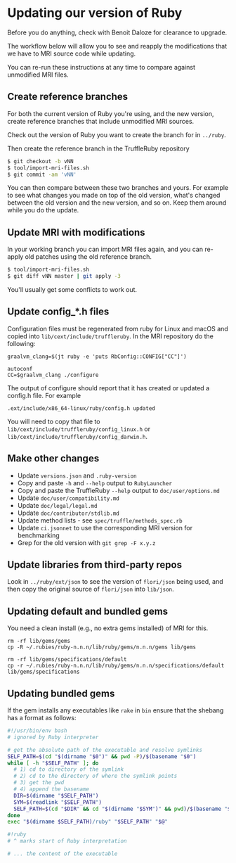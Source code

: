 # Updating our version of Ruby

Before you do anything, check with Benoit Daloze for clearance to upgrade.

The workflow below will allow you to see and reapply the modifications that we
have to MRI source code while updating.

You can re-run these instructions at any time to compare against unmodified
MRI files.

## Create reference branches

For both the current version of Ruby you're using, and the new version, create
reference branches that include unmodified MRI sources.

Check out the version of Ruby you want to create the branch for in `../ruby`.

Then create the reference branch in the TruffleRuby repository

```bash
$ git checkout -b vNN
$ tool/import-mri-files.sh
$ git commit -am 'vNN'
```

You can then compare between these two branches and yours. For example to see
what changes you made on top of the old version, what's changed between the
old version and the new version, and so on. Keep them around while you do the
update.

## Update MRI with modifications

In your working branch you can import MRI files again, and you can re-apply
old patches using the old reference branch.

```bash
$ tool/import-mri-files.sh
$ git diff vNN master | git apply -3
```

You'll usually get some conflicts to work out.

## Update config_*.h files

Configuration files must be regenerated from ruby for Linux and macOS
and copied into `lib/cext/include/truffleruby`. In the MRI repository
do the following:

```
graalvm_clang=$(jt ruby -e 'puts RbConfig::CONFIG["CC"]')

autoconf
CC=$graalvm_clang ./configure
```

The output of configure should report that it has created or updated a
config.h file. For example

```
.ext/include/x86_64-linux/ruby/config.h updated
```

You will need to copy that file to
`lib/cext/include/truffleruby/config_linux.h` or
`lib/cext/include/truffleruby/config_darwin.h`.

## Make other changes

* Update `versions.json` and `.ruby-version`
* Copy and paste `-h` and `--help` output to `RubyLauncher`
* Copy and paste the TruffleRuby `--help` output to `doc/user/options.md`
* Update `doc/user/compatibility.md`
* Update `doc/legal/legal.md`
* Update `doc/contributor/stdlib.md`
* Update method lists - see `spec/truffle/methods_spec.rb`
* Update `ci.jsonnet` to use the corresponding MRI version for benchmarking
* Grep for the old version with `git grep -F x.y.z`

## Update libraries from third-party repos

Look in `../ruby/ext/json` to see the version of `flori/json` being used, and
then copy the original source of `flori/json` into `lib/json`.

## Updating default and bundled gems

You need a clean install (e.g., no extra gems installed) of MRI for this.

```
rm -rf lib/gems/gems
cp -R ~/.rubies/ruby-n.n.n/lib/ruby/gems/n.n.n/gems lib/gems

rm -rf lib/gems/specifications/default
cp -r ~/.rubies/ruby-n.n.n/lib/ruby/gems/n.n.n/specifications/default lib/gems/specifications
```

## Updating bundled gems

If the gem installs any executables like `rake` in `bin` ensure that the
shebang has a format as follows:

```bash
#!/usr/bin/env bash
# ignored by Ruby interpreter

# get the absolute path of the executable and resolve symlinks
SELF_PATH=$(cd "$(dirname "$0")" && pwd -P)/$(basename "$0")
while [ -h "$SELF_PATH" ]; do
  # 1) cd to directory of the symlink
  # 2) cd to the directory of where the symlink points
  # 3) get the pwd
  # 4) append the basename
  DIR=$(dirname "$SELF_PATH")
  SYM=$(readlink "$SELF_PATH")
  SELF_PATH=$(cd "$DIR" && cd "$(dirname "$SYM")" && pwd)/$(basename "$SYM")
done
exec "$(dirname $SELF_PATH)/ruby" "$SELF_PATH" "$@"

#!ruby
# ^ marks start of Ruby interpretation

# ... the content of the executable
```
